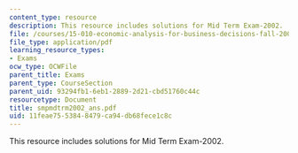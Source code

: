 ```yaml
---
content_type: resource
description: This resource includes solutions for Mid Term Exam-2002.
file: /courses/15-010-economic-analysis-for-business-decisions-fall-2004/11feae7553848479ca94db68fece1c8c_smpmdtrm2002_ans.pdf
file_type: application/pdf
learning_resource_types:
- Exams
ocw_type: OCWFile
parent_title: Exams
parent_type: CourseSection
parent_uid: 93294fb1-6eb1-2889-2d21-cbd51760c44c
resourcetype: Document
title: smpmdtrm2002_ans.pdf
uid: 11feae75-5384-8479-ca94-db68fece1c8c
---
```

This resource includes solutions for Mid Term Exam-2002.

